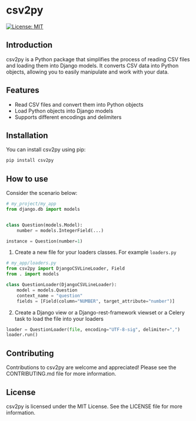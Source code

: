 # csv2py

[![License: MIT](https://img.shields.io/badge/License-MIT-yellow.svg)](https://opensource.org/licenses/MIT)

## Introduction

csv2py is a Python package that simplifies the process of reading CSV files and loading them into Django models. It converts CSV data into Python objects, allowing you to easily manipulate and work with your data.

## Features

- Read CSV files and convert them into Python objects
- Load Python objects into Django models
- Supports different encodings and delimiters

## Installation

You can install csv2py using pip:

```bash
pip install csv2py
```

## How to use

Consider the scenario below:

```python
# my_project/my_app
from django.db import models


class Question(models.Model):
    number = models.IntegerField(...)

instance = Question(number=1)
```

1. Create a new file for your loaders classes. For example `loaders.py`

```python
# my_app/loaders.py
from csv2py import DjangoCSVLineLoader, Field
from . import models

class QuestionLoader(DjangoCSVLineLoader):
    model = models.Question
    context_name = "question"
    fields = [Field(column="NUMBER", target_attribute="number")]

```

2. Create a Django view or a Django-rest-framework viewset or a Celery task to load the file into your loaders

```python
loader = QuestionLoader(file, encoding="UTF-8-sig", delimiter=",")
loader.run()
```


## Contributing

Contributions to csv2py are welcome and appreciated! Please see the CONTRIBUTING.md file for more information.

## License

csv2py is licensed under the MIT License. See the LICENSE file for more information.
